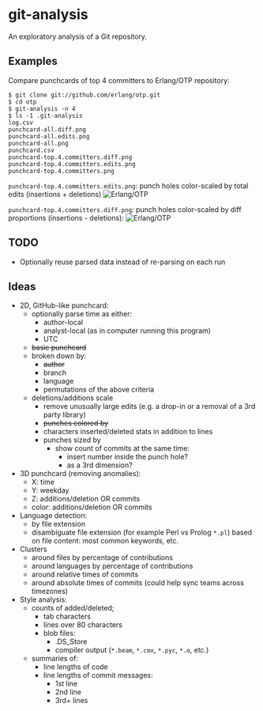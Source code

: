 git-analysis
============

An exploratory analysis of a Git repository.


Examples
--------
Compare punchcards of top 4 committers to Erlang/OTP repository:
```shell
$ git clone git://github.com/erlang/otp.git
$ cd otp
$ git-analysis -n 4
$ ls -1 .git-analysis
log.csv
punchcard-all.diff.png
punchcard-all.edits.png
punchcard-all.png
punchcard.csv
punchcard-top.4.committers.diff.png
punchcard-top.4.committers.edits.png
punchcard-top.4.committers.png
```

`punchcard-top.4.committers.edits.png`: punch holes color-scaled by total edits
(insertions + deletions)
![Erlang/OTP](https://raw.github.com/ibnfirnas/git-analysis/master/examples/otp-punchcard-top-4-edits.png)

`punchcard-top.4.committers.diff.png`: punch holes color-scaled by diff
proportions (insertions - deletions):
![Erlang/OTP](https://raw.github.com/ibnfirnas/git-analysis/master/examples/otp-punchcard-top-4-diff.png)


TODO
----
* Optionally reuse parsed data instead of re-parsing on each run


Ideas
-----
* 2D, GitHub-like punchcard:
    - optionally parse time as either:
        + author-local
        + analyst-local (as in computer running this program)
        + UTC
    - ~~basic punchcard~~
    - broken down by:
        + ~~author~~
        + branch
        + language
        + permutations of the above criteria
    - deletions/additions scale
        + remove unusually large edits
          (e.g. a drop-in or a removal of a 3rd party library)
        + ~~punches colored by~~
        + characters inserted/deleted stats in addition to lines
        + punches sized by
            * show count of commits at the same time:
                - insert number inside the punch hole?
                - as a 3rd dimension?
* 3D punchcard (removing anomalies):
    - X: time
    - Y: weekday
    - Z: additions/deletion OR commits
    - color: additions/deletion OR commits
* Language detection:
    - by file extension
    - disambiguate file extension (for example Perl vs Prolog `*.pl`) based on
      file content: most common keywords, etc.
* Clusters
    - around files by percentage of contributions
    - around languages by percentage of contributions
    - around relative times of commits
    - around absolute times of commits (could help sync teams across timezones)
* Style analysis:
    - counts of added/deleted;
        + tab characters
        + lines over 80 characters
        + blob files:
            * .DS_Store
            * compiler output (`*.beam`, `*.cmx`, `*.pyc`, `*.o`, etc.)
    - summaries of:
        + line lengths of code
        + line lengths of commit messages:
            * 1st line
            * 2nd line
            * 3rd+ lines
